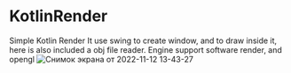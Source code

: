 # KotlinRender
Simple Kotlin Render
It use swing to create window, and to draw inside it, here is also included a obj file reader. Engine support software render, and opengl
![Снимок экрана от 2022-11-12 13-43-27](https://user-images.githubusercontent.com/48290199/201472440-bef0b07f-0746-4022-8a52-950f14378da9.png)
